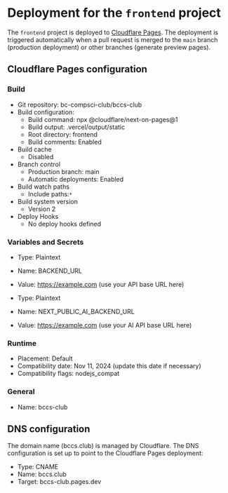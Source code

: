 # Deployment for the `frontend` project

The `frontend` project is deployed to [Cloudflare Pages](https://pages.cloudflare.com/). The deployment is triggered automatically when a pull request is merged to the `main` branch (production deployment) or other branches (generate preview pages).

## Cloudflare Pages configuration

### Build

- Git repository: bc-compsci-club/bccs-club
- Build configuration:
  - Build command: npx @cloudflare/next-on-pages@1
  - Build output: .vercel/output/static
  - Root directory: frontend
  - Build comments: Enabled
- Build cache
  - Disabled
- Branch control
  - Production branch: main
  - Automatic deployments: Enabled
- Build watch paths
  - Include paths:`*`
- Build system version
  - Version 2
- Deploy Hooks
  - No deploy hooks defined

### Variables and Secrets

- Type: Plaintext
- Name: BACKEND_URL
- Value: https://example.com (use your API base URL here)

- Type: Plaintext
- Name: NEXT_PUBLIC_AI_BACKEND_URL
- Value: https://example.com (use your AI API base URL here)

### Runtime

- Placement: Default
- Compatibility date: Nov 11, 2024 (update this date if necessary)
- Compatibility flags: nodejs_compat

### General

- Name: bccs-club


## DNS configuration

The domain name (bccs.club) is managed by Cloudflare. The DNS configuration is set up to point to the Cloudflare Pages deployment:

- Type: CNAME
- Name: bccs.club
- Target: bccs-club.pages.dev
